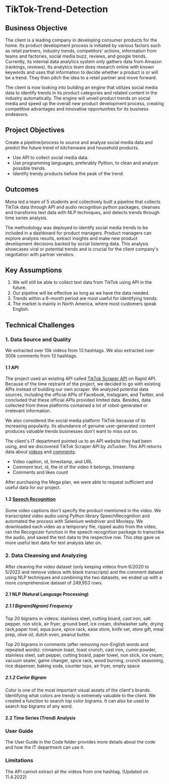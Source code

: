 # TikTok-Trend-Detection

## Business Objective
The client is a leading company in developing consumer products for the home. Its product development process is initiated by various factors such as retail partners, industry trends, competitors' actions, information from teams and factories, social media buzz, reviews, and google trends. Currently, its internal data analytics system only gathers data from Amazon (rankings, reviews). Its analytics team does research online with known keywords and uses that information to decide whether a product is or will be a trend. They then pitch the idea to a retail partner and move forward.

The client is now looking into building an engine that utilizes social media data to identify trends in its product categories and related content in the industry automatically. The engine will unveil product trends on social media and speed up the overall new product development process, creating competitive advantages and innovative opportunities for its business endeavors.

## Project Objectives
Create a pipeline/process to source and analyze social media data and predict the future trend of kitchenware and household products.
- Use API to collect social media data.
- Use programming languages, preferably Python, to clean and analyze possible trends. 
- Identify trendy products before the peak of the trend.

## Outcomes
Mona led a team of 5 students and collectively built a pipeline that collects TikTok data through API and audio recognition python packages, cleanses and transforms text data with NLP techniques, and detects trends through time series analysis. 

The methodology was deployed to identify social media trends to be included in a dashboard for product managers. Product managers can explore analysis results, extract insights and make new product development decisions backed by social listening data. This analysis showcases viral or potential trends and is crucial for the client company's negotiation with partner vendors.

## Key Assumptions
1. We will still be able to collect text data from TikTok using API in the future. 
2. Our pipeline will be effective as long as we have the data needed.
3. Trends within a 6-month period are most useful for identifying trends.
4. The market is mainly in North America, where most customers speak English.

## Technical Challenges
### 1. Data Source and Quality
We extracted over 10k videos from 13 hashtags. We also extracted over 300k comments from 13 hashtags.

#### 1.1 API
The project used an existing API called [TikTok Scraper API](https://rapidapi.com/JoTucker/api/tiktok-scraper2/) on Rapid API.
Because of the time restraint of the project, we decided to go with existing APIs instead of building our own scraper. We analyzed potential data sources, including the official APIs of Facebook, Instagram, and Twitter, and concluded that these official APIs provided limited data. Besides, data collected from these platforms contained a lot of robot-generated or irrelevant information.

We also considered the social media platform TikTok because of its increasing popularity. Its abundance of genuine user-generated content produces valuable trends businesses don't want to miss out on.

The client's IT department pointed us to an API website they had been using, and we discovered TikTok Scraper API by JoTucker. This API returns data about [videos](https://github.com/Mona0102/TikTok-Trend-Detection/blob/main/Code/1.Get%20Videos%20Multiple%20Hashtags.ipynb) and [comments](https://github.com/Mona0102/TikTok-Trend-Detection/blob/main/Code/2.Get%20Comments.ipynb):
- Video caption, id, timestamp, and URL
- Comment text, id, the id of the video it belongs, timestamp
- Comments and likes count

After purchasing the Mega plan, we were able to request sufficient and useful data for our project.

#### 1.2 [Speech Recognition](https://github.com/Mona0102/TikTok-Trend-Detection/blob/main/Code/3.Sound%20Recognition%20for%20Videos.ipynb) 
Some video captions don't specify the product mentioned in the video. We transcripted video audio using Python library SpeechRecognition and automated the process with Selenium webdriver and Moviepy. We downloaded each video as a temporary file, ripped audio from the video, ran the Recognizer function in the speech recognition package to transcribe the audio, and saved the text data to the respective row. This step gave us more useful text data for text analysis later on.

### 2. Data Cleansing and Analyzing
After cleaning the video dataset (only keeping videos from 6/2020 to 5/2022 and remove videos with blank transcripts) and the comment dataset using NLP techniques and combining the two datasets, we ended up with a more comprehensive dataset of 249,953 rows.

#### 2.1 NLP (Natural Language Processing)
##### 2.1.1 Bigram(Ngram) Frequency

Top 20 bigrams in videos:
stainless steel, cutting board, cast iron, salt pepper, non stick, air fryer, ground beef, ice cream, dishwasher safe, drying rack,paper towl, aqua pure, spice rack, ease store, knife set, store gift, meal prep, olive oil, dutch oven, peanut butter.

Top 20 bigrams in comments (after removing non-English words and repeated words):
cinnamon toast, toast crunch, cast iron, cumin powder, stainless steel, salt pepper, cutting board, paper towel, non stick, ice cream, vacuum sealer, game changer, spice rack, wood burning, crunch seasoning, rice dispenser, baking soda, counter tops, air fryer, empty space

##### 2.1.2 Corlor Bigram
Color is one of the most important visual assets of the client's brands. Identifying what colors are trendy is extremely valuable to the client.
We created a function to search top color bigrams. It can also be used to search top bigrams of any word.

#### 2.2 Time Series (Trend) Analysis



### User Guide
The User Guide in the Code folder provides more details about the code and how the IT department can use it.

### Limitations
The API cannot extract all the videos from one hashtag.
(Updated on 11.4.2022)
